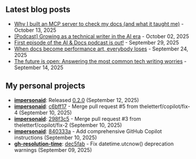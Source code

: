 ## Latest blog posts

<!-- BLOG-POSTS:START -->
- [Why I built an MCP server to check my docs (and what it taught me)](https://passo.uno/mcp-server-docs-tooling/) - October 13, 2025
- [[Podcast] Growing as a technical writer in the AI era](https://passo.uno/podcast-growing-as-tech-writer/) - October 02, 2025
- [First episode of the AI & Docs podcast is out!](https://passo.uno/ai-docs-podcast-first-episode/) - September 29, 2025
- [When docs become performance art, everybody loses](https://passo.uno/documentation-theater-everybody-loses/) - September 24, 2025
- [The future is open: Answering the most common tech writing worries](https://passo.uno/tech-writing-optimism-reddit/) - September 14, 2025
<!-- BLOG-POSTS:END -->

## My personal projects

<!-- GITHUB-ACTIVITY:START -->
- **[impersonaid](https://github.com/theletterf/impersonaid)**: Released [0.2.0](https://github.com/theletterf/impersonaid/releases/tag/0.2.0) (September 12, 2025)
- **[impersonaid](https://github.com/theletterf/impersonaid)**: [c6bff17](https://github.com/theletterf/impersonaid/commit/c6bff1745c91acdd21d1287f6e36807b0e9a4ea3) - Merge pull request #5 from theletterf/copilot/fix-4 (September 10, 2025)
- **[impersonaid](https://github.com/theletterf/impersonaid)**: [298f3c5](https://github.com/theletterf/impersonaid/commit/298f3c56d635fea3218cf8dc71132c8245b327c0) - Merge pull request #3 from theletterf/copilot/fix-2 (September 10, 2025)
- **[impersonaid](https://github.com/theletterf/impersonaid)**: [840333a](https://github.com/theletterf/impersonaid/commit/840333a5f0c5edce8e46a29535720107b818787e) - Add comprehensive GitHub Copilot instructions (September 10, 2025)
- **[gh-resolution-time](https://github.com/theletterf/gh-resolution-time)**: [dec5fab](https://github.com/theletterf/gh-resolution-time/commit/dec5fab74d526e09154534ccc826756868eb75c6) - Fix datetime.utcnow() deprecation warnings (September 09, 2025)
<!-- GITHUB-ACTIVITY:END -->
